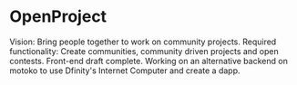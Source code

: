 # OpenProject

Vision: Bring people together to work on community projects.
Required functionality: Create communities, community driven projects and open contests. 
Front-end draft complete.
Working on an alternative backend on motoko to use Dfinity's Internet Computer and create a dapp.
